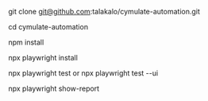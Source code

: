 git clone git@github.com:talakalo/cymulate-automation.git

cd cymulate-automation

npm install

npx playwright install

npx playwright test or npx playwright test --ui

npx playwright show-report
